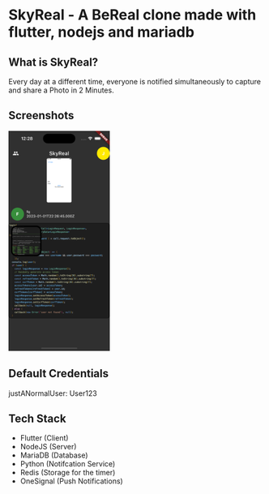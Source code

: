 # SkyReal - A BeReal clone made with flutter, nodejs and mariadb

## What is SkyReal?

Every day at a different time, everyone is notified simultaneously to capture and share a Photo in 2 Minutes.

## Screenshots

<img src="./assets/images/home.png" width="200" />

## Default Credentials

justANormalUser: User123

## Tech Stack

- Flutter (Client)
- NodeJS (Server)
- MariaDB (Database)
- Python (Notifcation Service)
- Redis (Storage for the timer)
- OneSignal (Push Notifications)
